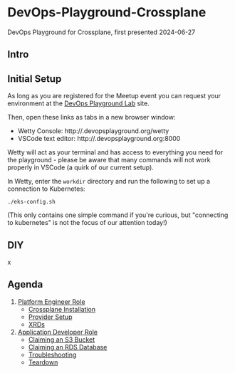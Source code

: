 # DevOps-Playground-Crossplane

DevOps Playground for Crossplane, first presented 2024-06-27

## Intro

## Initial Setup

As long as you are registered for the Meetup event you can request your environment at the [DevOps Playground Lab](lab.devopsplayground.org) site.

Then, open these links as tabs in a new browser window:

- Wetty Console: http://<your-panda>.devopsplayground.org/wetty
- VSCode text editor: http://<your-panda>.devopsplayground.org:8000

Wetty will act as your terminal and has access to everything you need for the playground - please be aware that many commands will not work properly in VSCode (a quirk of our current setup).

In Wetty, enter the `workdir` directory and run the following to set up a connection to Kubernetes:

```shell
./eks-config.sh
```

(This only contains one simple command if you're curious, but "connecting to kubernetes" is not the focus of our attention today!)

## DIY

x

## Agenda

1. [Platform Engineer Role](1-platform-engineer/README)
    - [Crossplane Installation](1-platform-engineer/1a-crossplane-install/README)
    - [Provider Setup](1-platform-engineer/1b-providers/README)
    - [XRDs](1-platform-engineer/1c-xrds/README)
2. [Application Developer Role](2-application-developer/README)
    - [Claiming an S3 Bucket](2-application-developer/2a-s3/README)
    - [Claiming an RDS Database](2-application-developer/2b-rds/README)
    - [Troubleshooting](2-application-developer/2c-troubleshooting/README)
    - [Teardown](2-application-developer/2d-teardown/README)

